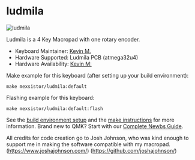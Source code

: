 # ludmila

![ludmila](https://imgur.com/a/QnQTltS)

Ludmila is a 4 Key Macropad with one rotary encoder.

* Keyboard Maintainer: [Kevin M.](https://github.com/mexsistor)
* Hardware Supported: Ludmila PCB (atmega32u4)
* Hardware Availability: [Kevin M:](https://www.mexsistor.com/)

Make example for this keyboard (after setting up your build environment):

    make mexsistor/ludmila:default

Flashing example for this keyboard:

    make mexsistor/ludmila:default:flash

See the [build environment setup](https://docs.qmk.fm/#/getting_started_build_tools) and the [make instructions](https://docs.qmk.fm/#/getting_started_make_guide) for more information. Brand new to QMK? Start with our [Complete Newbs Guide](https://docs.qmk.fm/#/newbs).

All credits for code creation go to Josh Johnson, who was kind enough to support me in making the software compatible with my macropad.
(<https://www.joshajohnson.com/>)
(<https://github.com/joshajohnson/>)

